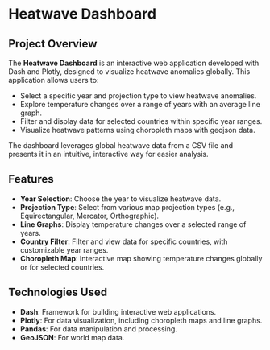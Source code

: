 # Heatwave Dashboard

## Project Overview
The **Heatwave Dashboard** is an interactive web application developed with Dash and Plotly, designed to visualize heatwave anomalies globally. This application allows users to:

- Select a specific year and projection type to view heatwave anomalies.
- Explore temperature changes over a range of years with an average line graph.
- Filter and display data for selected countries within specific year ranges.
- Visualize heatwave patterns using choropleth maps with geojson data.

The dashboard leverages global heatwave data from a CSV file and presents it in an intuitive, interactive way for easier analysis.

## Features
- **Year Selection**: Choose the year to visualize heatwave data.
- **Projection Type**: Select from various map projection types (e.g., Equirectangular, Mercator, Orthographic).
- **Line Graphs**: Display temperature changes over a selected range of years.
- **Country Filter**: Filter and view data for specific countries, with customizable year ranges.
- **Choropleth Map**: Interactive map showing temperature changes globally or for selected countries.

## Technologies Used
- **Dash**: Framework for building interactive web applications.
- **Plotly**: For data visualization, including choropleth maps and line graphs.
- **Pandas**: For data manipulation and processing.
- **GeoJSON**: For world map data.